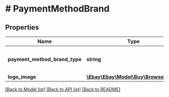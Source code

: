 # # PaymentMethodBrand

## Properties

Name | Type | Description | Notes
------------ | ------------- | ------------- | -------------
**payment_method_brand_type** | **string** | The payment method brand, such as Visa or PayPal. For implementation help, refer to &lt;a href&#x3D;&#39;https://developer.ebay.com/api-docs/buy/browse/types/gct:PaymentMethodBrandEnum&#39;&gt;eBay API documentation&lt;/a&gt; | [optional]
**logo_image** | [**\Ebay\Ebay\Model\Buy\Browse\Image**](Image.md) |  | [optional]

[[Back to Model list]](../../README.md#models) [[Back to API list]](../../README.md#endpoints) [[Back to README]](../../README.md)
